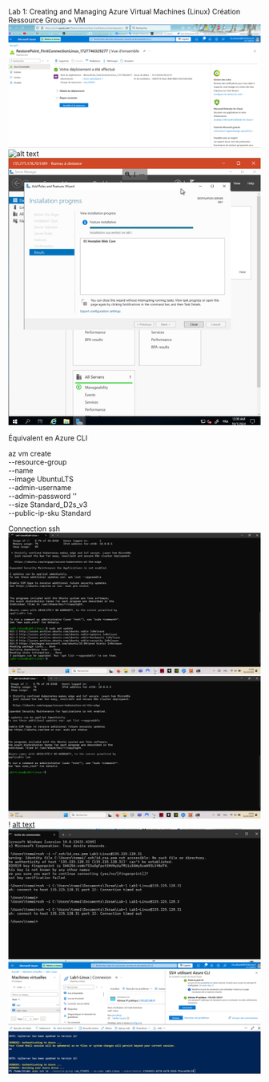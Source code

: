 Lab 1: Creating and Managing Azure Virtual Machines (Linux)
Création Ressource Group + VM
![alt text](image-1.png)
![alt text](<Creéation VM.png>)
![alt text](<Capture d’écran 2024-10-01 024002.png>)


Équivalent en Azure CLI

az vm create \
  --resource-group <VotreGroupeDeRessources> \
  --name <VotreNomDeVM> \
  --image UbuntuLTS \
  --admin-username <VotreNomUtilisateur> \
  --admin-password '<VotreMotDePasse>' \
  --size Standard_D2s_v3 \
  --public-ip-sku Standard

Connection ssh
![alt text](<Capture d’écran 2024-10-01 030853.png>)
![alt text](<Capture d’écran 2024-10-01 030826.png>)!
 [alt text](<Capture d’écran 2024-10-01 030656.png>)
 ![alt text](<Capture d’écran 2024-10-01 025650.png>)
 ![alt text](<Capture d’écran 2024-10-01 025109.png>)